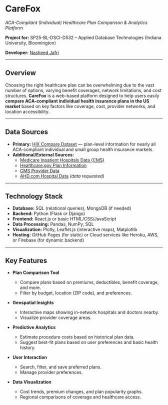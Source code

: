# CareFox  
*ACA-Compliant (Individual) Healthcare Plan Comparison & Analytics Platform*  

**Project for:** SP25-BL-DSCI-D532 – Applied Database Technologies (Indiana University, Bloomington)

**Developer:** [Nasheed Jafri](https://github.com/nashjafri)  

---

## Overview

Choosing the right healthcare plan can be overwhelming due to the vast number of options, varying benefit coverages, network limitations, and cost structures. **CareFox** is a web-based platform designed to help users easily **compare ACA-compliant individual health insurance plans in the US market** based on key factors like coverage, cost, provider networks, and location accessibility.  

---

## Data Sources

- **Primary:** [HIX Compare Dataset](https://hix-compare.org) — plan-level information for nearly all ACA-compliant individual and small group health insurance markets.
- **Additional/External Sources:**  
  - [Medicare Inpatient Hospitals Data (CMS)](https://data.cms.gov/provider-summary-by-type-of-service/medicare-inpatient-hospitals)  
  - [Healthcare.gov Plan Information](https://www.healthcare.gov/health-plan-information/)  
  - [CMS Provider Data](https://data.cms.gov/provider-data/)  
  - [AHD.com Hospital Data](https://www.ahd.com/data_services.html) *(data requested)*  

---

## Technology Stack

- **Database:** SQL (relational queries), MongoDB (if needed)
- **Backend:** Python (Flask or Django)
- **Frontend:** React.js or basic HTML/CSS/JavaScript
- **Data Processing:** Pandas, NumPy, SQL
- **Visualization:** Plotly, Leaflet.js (interactive maps), Matplotlib
- **Hosting:** GitHub Pages (for static) or Cloud services like Heroku, AWS, or Firebase (for dynamic backend)

---

## Key Features

- **Plan Comparison Tool**
  - Compare plans based on premiums, deductibles, benefit coverage, and more.
  - Filter by budget, location (ZIP code), and preferences.

- **Geospatial Insights**
  - Interactive maps showing in-network hospitals and doctors nearby.
  - Visualize provider coverage areas.

- **Predictive Analytics**
  - Estimate procedure costs based on historical plan data.
  - Suggest best-fit plans based on user preferences and basic health history.

- **User Interaction**
  - Search, filter, and save preferred plans.
  - Manage provider preferences.

- **Data Visualization**
  - Cost trends, premium changes, and plan popularity graphs.
  - Regional comparisons of coverage and healthcare access.
